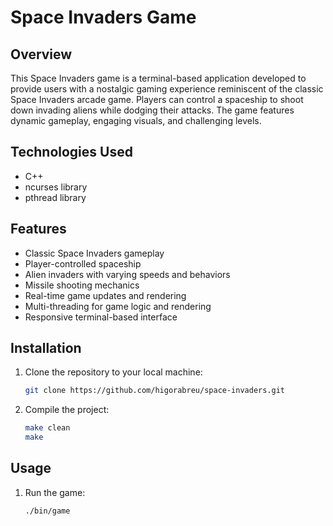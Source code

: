 # Space Invaders Game

## Overview

This Space Invaders game is a terminal-based application developed to provide users with a nostalgic gaming experience reminiscent of the classic Space Invaders arcade game. Players can control a spaceship to shoot down invading aliens while dodging their attacks. The game features dynamic gameplay, engaging visuals, and challenging levels.

## Technologies Used

- C++
- ncurses library
- pthread library

## Features

- Classic Space Invaders gameplay
- Player-controlled spaceship
- Alien invaders with varying speeds and behaviors
- Missile shooting mechanics
- Real-time game updates and rendering
- Multi-threading for game logic and rendering
- Responsive terminal-based interface

## Installation

1. Clone the repository to your local machine:
   ```bash
   git clone https://github.com/higorabreu/space-invaders.git
   ```

2. Compile the project:
   ```bash
   make clean
   make
   ```

## Usage

1. Run the game:
   ```bash
   ./bin/game
   ```